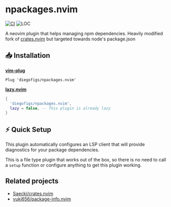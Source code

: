 # npackages.nvim

[![CI](https://github.com/diegofigs/npackages.nvim/actions/workflows/ci.yml/badge.svg)](https://github.com/diegofigs/npackages.nvim/actions/workflows/ci.yml)
![LOC](https://tokei.rs/b1/github/diegofigs/npackages.nvim?category=code)

A neovim plugin that helps managing npm dependencies.
Heavily modified fork of [crates.nvim](https://github.com/Saecki/crates.nvim)
but targeted towards node's package.json

## :inbox_tray: Installation

[**vim-plug**](https://github.com/junegunn/vim-plug)

```vim
Plug 'diegofigs/npackages.nvim'
```

[**lazy.nvim**](https://github.com/folke/lazy.nvim)

```lua
{
  'diegofigs/npackages.nvim',
  lazy = false, -- This plugin is already lazy
}
```

## :zap: Quick Setup

This plugin automatically configures an LSP client
that will provide diagnostics for your package dependencies.

This is a file type plugin that works out of the box,
so there is no need to call a `setup` function or configure anything
to get this plugin working.

## Related projects

- [Saecki/crates.nvim](https://github.com/Saecki/crates.nvim)
- [vuki656/package-info.nvim](https://github.com/vuki656/package-info.nvim)
